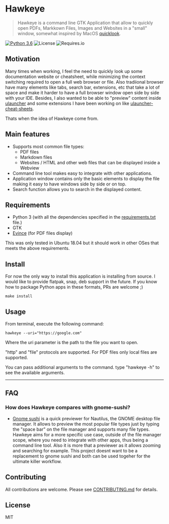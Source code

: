 # Hawkeye

> Hawkeye is a command line GTK Application that allow to quickly open PDFs, Markkown Files, Images and Websites in a "small" window, somewhat inspired by MacOS [quicklook](https://support.apple.com/kb/ph25575?locale=en_US).


[![Python 3.6](https://img.shields.io/badge/python-3.6-blue.svg)](https://www.python.org/downloads/release/python-360/)
![License](https://img.shields.io/github/license/brpaz/hawkeye.svg)
![Requires.io](https://img.shields.io/requires/github/brpaz/hawkeye.svg)

## Motivation

Many times when working, I feel the need to quickly look up some documentation website or cheatsheet, while minimizing the context switching required to open a full web browser or file. Also tradiional browser have many elements like tabs, search bar, extensions, etc that take a lot of space and make it harder to have a full browser window open side by side with your IDE. Besides, I also wanted to be able to "preview" content inside [ulauncher](https://ulauncher.io/) and some extensions I have been working on like [ulauncher-cheat-sheets](https://github.com/brpaz/ulauncher-cheats).

Thats when the idea of Hawkeye come from.

## Main features

* Supports most common file types:
    * PDF files
    * Markdown files
    * Websites / HTML and other web files that can be displayed inside a Webview
* Command line tool makes easy to integrate with other applications.
* Application window contains only the basic elements to display the file making it easy to have windows side by side or on top.
* Search function allows you to search in the displayed content.

## Requirements

* Python 3 (with all the dependencies specified in the [requirements.txt](requirements.txt) file.)
* GTK
* [Evince](https://wiki.gnome.org/Apps/Evince) (for PDF files display)

This was only tested in Ubuntu 18.04 but it should work in other OSes that meets the above requirements.

## Install

For now the only way to install this application is installing from source. I would like to provide flatpak, snap, deb support in the future. If you know how to package Python apps in these formats, PRs are welcome ;)

```make install```

## Usage

From terminal, execute the following command:

```hawkeye --uri="https://google.com"```

Where the uri parameter is the path to the file you want to open.

"http" and "file" protocols are supported. For PDF files only local files are supported.

You can pass additional arguments to the command. type "hawkeye -h" to see the available arguments.

---

## FAQ

### How does Hawkeye compares with gnome-sushi?

* [Gnome sushi](https://github.com/GNOME/sushi) is a quick previewer for Nautilus, the GNOME desktop file manager. It allows to preview the most popular file types just by typing the "space bar" on the file manager and supports many file types. Hawkeye aims for a more specific use case, outside of the file manager scope, where you need to integrate with other apps, thus being a command line tool. Also it is more that a previewer as it allows zooming and searching for example. This project doesnt want to be a replacement to gnome sushi and both can be used togeher for the ultimate killer workflow.


## Contributing

All contributions are welcome. Please see [CONTRIBUTING.md](CONTRIBUTING.md) for details.

## License

MIT
